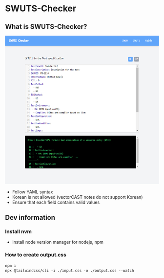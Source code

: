 # SWUTS-Checker

## What is SWUTS-Checker?
![alt text](screenshot.png)

* Follow YAML syntax
* Korean is not allowed (vectorCAST notes do not support Korean)
* Ensure that each field contains valid values


## Dev information
### Install nvm
* Install node version manager for nodejs, npm

### How to create output.css
```
npm i
npx @tailwindcss/cli -i ./input.css -o ./output.css --watch
```
